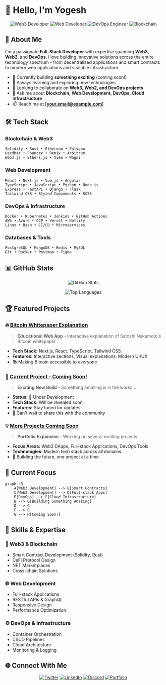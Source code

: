 # 👋 Hello, I'm Yogesh

<div align="center">
  
  ![Web3 Developer](https://img.shields.io/badge/Web3-Developer-blue?style=for-the-badge&logo=ethereum&logoColor=white)
  ![Web Developer](https://img.shields.io/badge/Web-Developer-green?style=for-the-badge&logo=react&logoColor=white)
  ![DevOps Engineer](https://img.shields.io/badge/DevOps-Engineer-orange?style=for-the-badge&logo=docker&logoColor=white)
  ![Blockchain](https://img.shields.io/badge/Blockchain-Enthusiast-purple?style=for-the-badge&logo=bitcoin&logoColor=white)

</div>

## 🚀 About Me

I'm a passionate **Full-Stack Developer** with expertise spanning **Web3**, **Web2**, and **DevOps**. I love building innovative solutions across the entire technology spectrum - from decentralized applications and smart contracts to modern web applications and scalable infrastructure.

- 🔭 Currently building **something exciting** (coming soon!)
- 🌱 Always learning and exploring new technologies
- 👯 Looking to collaborate on **Web3, Web2, and DevOps projects**
- 💬 Ask me about **Blockchain, Web Development, DevOps, Cloud Infrastructure**
- 📫 Reach me at **[your.email@example.com]**

## 🛠️ Tech Stack

### Blockchain & Web3
```
Solidity • Rust • Ethereum • Polygon 
Hardhat • Foundry • Remix • Arbitrum 
Web3.js • Ethers.js • Viem • Wagmi
```

### Web Development
```
React • Next.js • Vue.js • Angular
TypeScript • JavaScript • Python • Node.js
Express • FastAPI • Django • Flask
Tailwind CSS • Styled Components • SCSS
```

### DevOps & Infrastructure
```
Docker • Kubernetes • Jenkins • GitHub Actions
AWS • Azure • GCP • Vercel • Netlify
Linux • Bash • CI/CD • Microservices
```

### Databases & Tools
```
PostgreSQL • MongoDB • Redis • MySQL
Git • Docker • Postman • Figma
```

## 📊 GitHub Stats

<div align="center">
  
  ![GitHub Stats](https://github-readme-stats.vercel.app/api?username=yourusername&show_icons=true&theme=radical&hide_border=true&count_private=true)
  
  ![Top Languages](https://github-readme-stats.vercel.app/api/top-langs/?username=yourusername&layout=compact&theme=radical&hide_border=true)

</div>

## 🏆 Featured Projects

### 🔥 [Bitcoin Whitepaper Explanation](https://bitcoin-whitepaper-exp.vercel.app/)
> **Educational Web App** - Interactive explanation of Satoshi Nakamoto's Bitcoin whitepaper
- **Tech Stack:** Next.js, React, TypeScript, Tailwind CSS
- **Features:** Interactive sections, Visual explanations, Modern UI/UX
- 📚 Making Bitcoin accessible to everyone

### 🚧 [Current Project - Coming Soon!](https://github.com/yourusername)
> **Exciting New Build** - Something amazing is in the works...
- **Status:** 🔨 Under Development
- **Tech Stack:** Will be revealed soon
- **Features:** Stay tuned for updates!
- 🎯 Can't wait to share this with the community

### 💡 [More Projects Coming Soon](https://github.com/yourusername)
> **Portfolio Expansion** - Working on several exciting projects
- **Focus Areas:** Web3 DApps, Full-stack Applications, DevOps Tools
- **Technologies:** Modern tech stack across all domains
- 🚀 Building the future, one project at a time

## 🎯 Current Focus

```mermaid
graph LR
    A[Web3 Development] --> B[Smart Contracts]
    C[Web2 Development] --> D[Full-stack Apps]
    E[DevOps] --> F[Cloud Infrastructure]
    B --> G[Building Something Amazing]
    D --> G
    F --> G
    G --> H[Coming Soon!]
```

## 🌟 Skills & Expertise

### 🔗 **Web3 & Blockchain**
- Smart Contract Development (Solidity, Rust)
- DeFi Protocol Design
- NFT Marketplaces
- Cross-chain Solutions

### 🌐 **Web Development**
- Full-stack Applications
- RESTful APIs & GraphQL
- Responsive Design
- Performance Optimization

### ⚙️ **DevOps & Infrastructure**
- Container Orchestration
- CI/CD Pipelines
- Cloud Architecture
- Monitoring & Logging

## 🌐 Connect With Me

<div align="center">

[![Twitter](https://img.shields.io/badge/Twitter-1DA1F2?style=for-the-badge&logo=twitter&logoColor=white)](https://twitter.com/yourusername)
[![LinkedIn](https://img.shields.io/badge/LinkedIn-0077B5?style=for-the-badge&logo=linkedin&logoColor=white)](https://linkedin.com/in/yourusername)
[![Discord](https://img.shields.io/badge/Discord-7289DA?style=for-the-badge&logo=discord&logoColor=white)](https://discord.gg/yourusername)
[![Portfolio](https://img.shields.io/badge/Portfolio-000000?style=for-the-badge&logo=vercel&logoColor=white)](https://yourportfolio.com)

</div>

